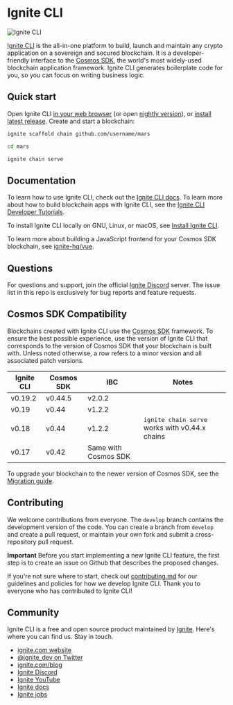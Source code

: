 # Ignite CLI

![Ignite CLI](./assets/ignite-cli.png)

[Ignite CLI](https://ignite.com/cli) is the all-in-one platform to build, launch and maintain any crypto application on a sovereign and secured blockchain. It is a developer-friendly interface to the [Cosmos SDK](https://github.com/cosmos/cosmos-sdk), the world's most widely-used blockchain application framework. Ignite CLI generates boilerplate code for you, so you can focus on writing business logic.

## Quick start

Open Ignite CLI [in your web browser](https://gitpod.io/#https://github.com/ignite-hq/cli/tree/master) (or open [nightly version](https://gitpod.io/#https://github.com/ignite-hq/cli/)), or [install latest release](https://docs.ignite.com/guide/install.html). Create and start a blockchain:

```bash
ignite scaffold chain github.com/username/mars

cd mars

ignite chain serve
```

## Documentation

To learn how to use Ignite CLI, check out the [Ignite CLI docs](https://docs.ignite.com). To learn more about how to build blockchain apps with Ignite CLI, see the [Ignite CLI Developer Tutorials](https://docs.ignite.com/guide/). 

To install Ignite CLI locally on GNU, Linux, or macOS, see [Install Ignite CLI](https://docs.ignite.com/guide/install.html).

To learn more about building a JavaScript frontend for your Cosmos SDK blockchain, see [ignite-hq/vue](https://github.com/ignite-hq/vue).

## Questions

For questions and support, join the official [Ignite Discord](https://discord.gg/ignite) server. The issue list in this repo is exclusively for bug reports and feature requests.

## Cosmos SDK Compatibility

Blockchains created with Ignite CLI use the [Cosmos SDK](https://github.com/cosmos/cosmos-sdk/) framework. To ensure the best possible experience, use the version of Ignite CLI that corresponds to the version of Cosmos SDK that your blockchain is built with. Unless noted otherwise, a row refers to a minor version and all associated patch versions.

| Ignite CLI | Cosmos SDK | IBC                  | Notes                                            |
| -------- | ---------- | -------------------- | ------------------------------------------------ |
| v0.19.2  | v0.44.5    | v2.0.2               | |
| v0.19    | v0.44      | v1.2.2               | |
| v0.18    | v0.44      | v1.2.2               | `ignite chain serve` works with v0.44.x chains |
| v0.17    | v0.42      | Same with Cosmos SDK | |

To upgrade your blockchain to the newer version of Cosmos SDK, see the [Migration guide](https://docs.ignite.com/migration/).

## Contributing

We welcome contributions from everyone. The `develop` branch contains the development version of the code. You can create a branch from `develop` and create a pull request, or maintain your own fork and submit a cross-repository pull request. 

**Important** Before you start implementing a new Ignite CLI feature, the first step is to create an issue on Github that describes the proposed changes.

If you're not sure where to start, check out [contributing.md](contributing.md) for our guidelines and policies for how we develop Ignite CLI. Thank you to everyone who has contributed to Ignite CLI!

## Community

Ignite CLI is a free and open source product maintained by [Ignite](https://ignite.com). Here's where you can find us. Stay in touch.

- [ignite.com website](https://ignite.com)
- [@ignite_dev on Twitter](https://twitter.com/ignite_dev)
- [ignite.com/blog](https://ignite.com/blog/)
- [Ignite Discord](https://discord.com/invite/ignite)
- [Ignite YouTube](https://www.youtube.com/channel/ignitehq)
- [Ignite docs](https://docs.ignite.com/)
- [Ignite jobs](https://ignite.com/careers)
